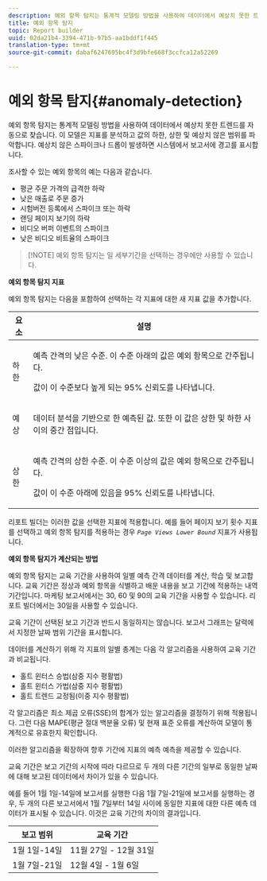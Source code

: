 ```yaml
---
description: 예외 항목 탐지는 통계적 모델링 방법을 사용하여 데이터에서 예상치 못한 트렌드를 자동으로 찾습니다. 이 모델은 지표를 분석하고 값의 하한, 상한 및 예상치 않은 범위를 파악합니다. 예상치 않은 스파이크나 드롭이 발생하면 시스템에서 보고서에 경고를 표시합니다.
title: 예외 항목 탐지
topic: Report builder
uuid: 02da21b4-3394-471b-97b5-aa1bddf1f445
translation-type: tm+mt
source-git-commit: dabaf6247695bc4f3d9bfe668f3ccfca12a52269

---
```



# 예외 항목 탐지{#anomaly-detection}

예외 항목 탐지는 통계적 모델링 방법을 사용하여 데이터에서 예상치 못한 트렌드를 자동으로 찾습니다. 이 모델은 지표를 분석하고 값의 하한, 상한 및 예상치 않은 범위를 파악합니다. 예상치 않은 스파이크나 드롭이 발생하면 시스템에서 보고서에 경고를 표시합니다.

조사할 수 있는 예외 항목의 예는 다음과 같습니다.

* 평균 주문 가격의 급격한 하락
* 낮은 매출로 주문 증가
* 시험버전 등록에서 스파이크 또는 하락
* 랜딩 페이지 보기의 하락
* 비디오 버퍼 이벤트의 스파이크
* 낮은 비디오 비트율의 스파이크

>[!NOTE] 예외 항목 탐지는 일 세부기간을 선택하는 경우에만 사용할 수 있습니다.

<p class="head"> <b>예외 항목 탐지 지표</b> </p>

예외 항목 탐지는 다음을 포함하여 선택하는 각 지표에 대한 새 지표 값을 추가합니다.

<table id="table_BF75FC874634498DB6632C12CBD8D533"> 
 <thead> 
  <tr> 
   <th colname="col1" class="entry"> 요소 </th> 
   <th colname="col2" class="entry"> 설명 </th> 
  </tr> 
 </thead>
 <tbody> 
  <tr> 
   <td colname="col1"> 하한 </td> 
   <td colname="col2"> <p>예측 간격의 낮은 수준. 이 수준 아래의 값은 예외 항목으로 간주됩니다. </p> <p>값이 이 수준보다 높게 되는 95% 신뢰도를 나타냅니다. </p> </td> 
  </tr> 
  <tr> 
   <td colname="col1"> 예상 </td> 
   <td colname="col2"> <p>데이터 분석을 기반으로 한 예측된 값. 또한 이 값은 상한 및 하한 사이의 중간 점입니다. </p> </td> 
  </tr> 
  <tr> 
   <td colname="col1"> 상한 </td> 
   <td colname="col2"> <p>예측 간격의 상한 수준. 이 수준 이상의 값은 예외 항목으로 간주됩니다. </p> <p>값이 이 수준 아래에 있음을 95% 신뢰도를 나타냅니다. </p> </td> 
  </tr> 
 </tbody> 
</table>

리포트 빌더는 이러한 값을 선택한 지표에 적용합니다. 예를 들어 페이지 보기 횟수 지표를 선택하고 예외 항목 탐지를 적용하는 경우 *`Page Views Lower Bound`* 지표가 사용됩니다.

**예외 항목 탐지가 계산되는 방법**

예외 항목 탐지는 교육 기간을 사용하여 일별 예측 간격 데이터를 계산, 학습 및 보고합니다. 교육 기간은 정상과 예외 항목을 식별하고 배운 내용을 보고 기간에 적용하는 내역 기간입니다. 마케팅 보고서에서는 30, 60 및 90의 교육 기간을 사용할 수 있습니다. 리포트 빌더에서는 30일을 사용할 수 있습니다.

교육 기간이 선택된 보고 기간과 반드시 동일하지는 않습니다. 보고서 그래프는 달력에서 지정한 날짜 범위 기간을 표시합니다.

데이터를 계산하기 위해 각 지표의 일별 총계는 다음 각 알고리즘을 사용하여 교육 기간과 비교됩니다.

* 홀트 윈터스 승법(삼중 지수 평활법)
* 홀트 윈터스 가법(삼중 지수 평활법)
* 홀트 트렌드 교정됨(이중 지수 평활법)

각 알고리즘은 최소 제곱 오류(SSE)의 합계가 있는 알고리즘을 결정하기 위해 적용됩니다. 그런 다음 MAPE(평균 절대 백분율 오류) 및 현재 표준 오류를 계산하여 모델이 통계적으로 유효한지 확인합니다.

이러한 알고리즘을 확장하여 향후 기간에 지표의 예측 예측을 제공할 수 있습니다.

교육 기간은 보고 기간의 시작에 따라 다르므로 두 개의 다른 기간의 일부로 동일한 날짜에 대해 보고된 데이터에서 차이가 있을 수 있습니다.

예를 들어 1월 1일-14일에 보고서를 실행한 다음 1월 7일-21일에 보고서를 실행하는 경우, 두 개의 다른 보고서에서 1월 7일부터 14일 사이에 동일한 지표에 대한 다른 예측 데이터가 표시될 수 있습니다. 이것은 교육 기간의 차이의 결과입니다.

| 보고 범위 | 교육 기간 |
|--- |--- |
| 1월 1일-14일 | 11월 27일 - 12월 31일 |
| 1월 7일-21일 | 12월 4일 - 1월 6일 |
